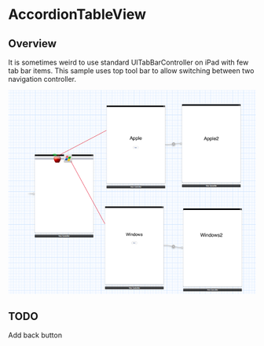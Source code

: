 # AccordionTableView
## Overview
It is sometimes weird to use standard UITabBarController on iPad with few tab bar items.
This sample uses top tool bar to allow switching between two navigation controller.

<img src="https://github.com/yfujiki/TopToolbarAsTabbarSample/raw/master/ViewControllerDiagram.png"/>

## TODO
Add back button